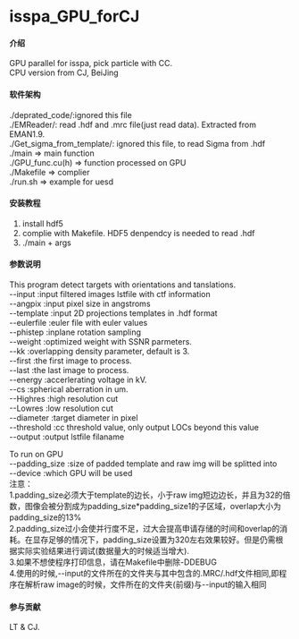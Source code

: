 # isspa_GPU_forCJ

#### 介绍
GPU parallel for isspa, pick particle with CC.  
CPU version from CJ, BeiJing

#### 软件架构
./deprated_code/:ignored this file   
./EMReader/: read .hdf and .mrc file(just read data). Extracted from EMAN1.9.  
./Get_sigma_from_template/: ignored this file, to read Sigma from .hdf  
./main => main function   
./GPU_func.cu(h) => function processed on GPU  
./Makefile => complier  
./run.sh => example for uesd  

#### 安装教程

1.  install hdf5
2.  complie with Makefile. HDF5 denpendcy is needed to read .hdf
3.  ./main + args

#### 参数说明
This program detect targets with orientations and tanslations.  
--input            :input filtered images lstfile with ctf information  
--angpix           :input pixel size in angstroms  
--template         :input 2D projections templates in .hdf format  
--eulerfile        :euler file with euler values  
--phistep          :inplane rotation sampling  
--weight           :optimized weight with SSNR parmeters.  
--kk               :overlapping density parameter, default is 3.  
--first            :the first image to process.  
--last             :the last image to process.  
--energy           :accerlerating voltage in kV.  
--cs               :spherical aberration in um.  
--Highres          :high resolution cut   
--Lowres           :low resolution cut  
--diameter         :target diameter in pixel  
--threshold        :cc threshold value, only output LOCs beyond this value  
--output           :output lstfile filaname  

To run on GPU  
--padding_size     :size of padded template and raw img will be splitted into  
--device           :which GPU will be used   
注意：  
1.padding_size必须大于template的边长，小于raw img短边边长，并且为32的倍数，图像会被分割成为padding_size*padding_size1的子区域，overlap大小为padding_size的13%  
2.padding_size过小会使并行度不足，过大会提高申请存储的时间和overlap的消耗。在显存足够的情况下，padding_size设置为320左右效果较好。但是仍需根据实际实验结果进行调试(数据量大的时候适当增大).  
3.如果不想使程序打印信息，请在Makefile中删除-DDEBUG  
4.使用的时候,--input的文件所在的文件夹与其中包含的.MRC/.hdf文件相同,即程序在解析raw image的时候，文件所在的文件夹(前缀)与--input的输入相同

#### 参与贡献

LT & CJ.

